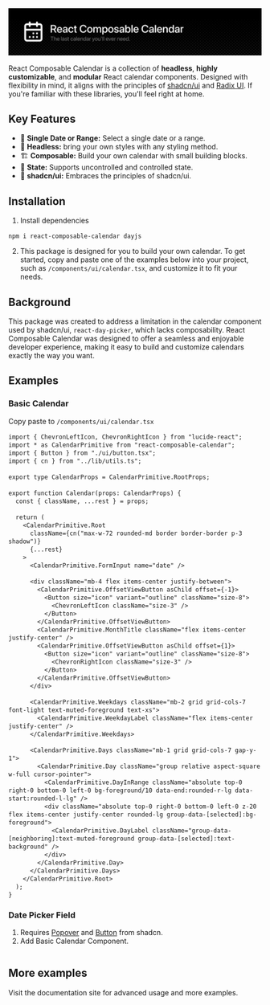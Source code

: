 <img src="/static//header.png" alt="Usage demo">

React Composable Calendar is a collection of **headless**, **highly customizable**, and **modular** React calendar components. Designed with flexibility in mind, it aligns with the principles of [shadcn/ui](https://github.com/shadcn-ui/ui) and [Radix UI](https://github.com/radix-ui/primitives). If you're familiar with these libraries, you'll feel right at home.

## Key Features

* 📆 **Single Date or Range:** Select a single date or a range.
* 🤯 **Headless:** bring your own styles with any styling method.
* 🏗️ **Composable:** Build your own calendar with small building blocks.
* 💾 **State:** Supports uncontrolled and controlled state.
* 🗿 **shadcn/ui:** Embraces the principles of shadcn/ui. 

## Installation
1. Install dependencies
```
npm i react-composable-calendar dayjs
```
2. This package is designed for you to build your own calendar. To get started, copy and paste one of the examples below into your project, such as `/components/ui/calendar.tsx`, and customize it to fit your needs.

## Background
This package was created to address a limitation in the calendar component used by shadcn/ui, `react-day-picker`, which lacks composability. React Composable Calendar was designed to offer a seamless and enjoyable developer experience, making it easy to build and customize calendars exactly the way you want.

## Examples

### Basic Calendar
Copy paste to `/components/ui/calendar.tsx`
```tsx
import { ChevronLeftIcon, ChevronRightIcon } from "lucide-react";
import * as CalendarPrimitive from "react-composable-calendar";
import { Button } from "./ui/button.tsx";
import { cn } from "../lib/utils.ts";

export type CalendarProps = CalendarPrimitive.RootProps;

export function Calendar(props: CalendarProps) {
  const { className, ...rest } = props;

  return (
    <CalendarPrimitive.Root
      className={cn("max-w-72 rounded-md border border-border p-3 shadow")}
      {...rest}
    >
      <CalendarPrimitive.FormInput name="date" />

      <div className="mb-4 flex items-center justify-between">
        <CalendarPrimitive.OffsetViewButton asChild offset={-1}>
          <Button size="icon" variant="outline" className="size-8">
            <ChevronLeftIcon className="size-3" />
          </Button>
        </CalendarPrimitive.OffsetViewButton>
        <CalendarPrimitive.MonthTitle className="flex items-center justify-center" />
        <CalendarPrimitive.OffsetViewButton asChild offset={1}>
          <Button size="icon" variant="outline" className="size-8">
            <ChevronRightIcon className="size-3" />
          </Button>
        </CalendarPrimitive.OffsetViewButton>
      </div>

      <CalendarPrimitive.Weekdays className="mb-2 grid grid-cols-7 font-light text-muted-foreground text-xs">
        <CalendarPrimitive.WeekdayLabel className="flex items-center justify-center" />
      </CalendarPrimitive.Weekdays>

      <CalendarPrimitive.Days className="mb-1 grid grid-cols-7 gap-y-1">
        <CalendarPrimitive.Day className="group relative aspect-square w-full cursor-pointer">
          <CalendarPrimitive.DayInRange className="absolute top-0 right-0 bottom-0 left-0 bg-foreground/10 data-end:rounded-r-lg data-start:rounded-l-lg" />
          <div className="absolute top-0 right-0 bottom-0 left-0 z-20 flex items-center justify-center rounded-lg group-data-[selected]:bg-foreground">
            <CalendarPrimitive.DayLabel className="group-data-[neighboring]:text-muted-foreground group-data-[selected]:text-background" />
          </div>
        </CalendarPrimitive.Day>
      </CalendarPrimitive.Days>
    </CalendarPrimitive.Root>
  );
}
```

### Date Picker Field
1. Requires [Popover](https://ui.shadcn.com/docs/components/popover) and [Button](https://ui.shadcn.com/docs/components/button) from shadcn.
2. Add Basic Calendar Component.
```tsx

```

## More examples
Visit the documentation site for advanced usage and more examples.